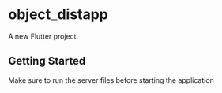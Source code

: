 # object_distapp

A new Flutter project.

## Getting Started

Make sure to run the server files before starting the application
